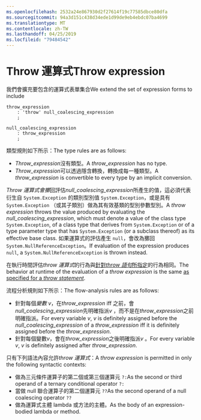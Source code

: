 ```yaml
---
ms.openlocfilehash: 2532a24e867930d2f27614f19c77585dbce80dfa
ms.sourcegitcommit: 94a3d151c438d34ede1d99de9eb4ebdc07ba4699
ms.translationtype: MT
ms.contentlocale: zh-TW
ms.lasthandoff: 04/25/2019
ms.locfileid: "79484542"
---
```

# <a name="throw-expression"></a><span data-ttu-id="d5ea4-101">Throw 運算式</span><span class="sxs-lookup"><span data-stu-id="d5ea4-101">Throw expression</span></span>

<span data-ttu-id="d5ea4-102">我們會擴充要包含的運算式表單集合</span><span class="sxs-lookup"><span data-stu-id="d5ea4-102">We extend the set of expression forms to include</span></span>

```antlr
throw_expression
    : 'throw' null_coalescing_expression
    ;

null_coalescing_expression
    : throw_expression
    ;
```

<span data-ttu-id="d5ea4-103">類型規則如下所示：</span><span class="sxs-lookup"><span data-stu-id="d5ea4-103">The type rules are as follows:</span></span>

- <span data-ttu-id="d5ea4-104">*Throw_expression*沒有類型。</span><span class="sxs-lookup"><span data-stu-id="d5ea4-104">A *throw_expression* has no type.</span></span>
- <span data-ttu-id="d5ea4-105">*Throw_expression*可以透過隱含轉換，轉換成每一種類型。</span><span class="sxs-lookup"><span data-stu-id="d5ea4-105">A *throw_expression* is convertible to every type by an implicit conversion.</span></span>

<span data-ttu-id="d5ea4-106">*Throw 運算式會擲*回評估*null_coalescing_expression*所產生的值，這必須代表衍生自 `System.Exception` 的類別型別值 `System.Exception`，或是具有 `System.Exception` （或其子類別）做為其有效基類的型別參數型別。</span><span class="sxs-lookup"><span data-stu-id="d5ea4-106">A *throw expression* throws the value produced by evaluating the *null_coalescing_expression*, which must denote a value of the class type `System.Exception`, of a class type that derives from `System.Exception` or of a type parameter type that has `System.Exception` (or a subclass thereof) as its effective base class.</span></span> <span data-ttu-id="d5ea4-107">如果運算式的評估產生 `null`，會改為擲回 `System.NullReferenceException`。</span><span class="sxs-lookup"><span data-stu-id="d5ea4-107">If evaluation of the expression produces `null`, a `System.NullReferenceException` is thrown instead.</span></span>

<span data-ttu-id="d5ea4-108">在執行時間評估*throw 運算式*的行為與[針對*throw 語句*所指定](../../spec/statements.md#the-throw-statement)的行為相同。</span><span class="sxs-lookup"><span data-stu-id="d5ea4-108">The behavior at runtime of the evaluation of a *throw expression* is the same [as specified for a *throw statement*](../../spec/statements.md#the-throw-statement).</span></span>

<span data-ttu-id="d5ea4-109">流程分析規則如下所示：</span><span class="sxs-lookup"><span data-stu-id="d5ea4-109">The flow-analysis rules are as follows:</span></span>

- <span data-ttu-id="d5ea4-110">針對每個*變數 v*，在*throw_expression* iff 之前，會*null_coalescing_expression*先明確指派*v* ，而不是在*throw_expression*之前明確指派。</span><span class="sxs-lookup"><span data-stu-id="d5ea4-110">For every variable *v*, *v* is definitely assigned before the *null_coalescing_expression* of a *throw_expression* iff it is definitely assigned before the *throw_expression*.</span></span>
- <span data-ttu-id="d5ea4-111">針對每個變數*v*，會在*throw_expression*之後明確指派*v* 。</span><span class="sxs-lookup"><span data-stu-id="d5ea4-111">For every variable *v*, *v* is definitely assigned after *throw_expression*.</span></span>

<span data-ttu-id="d5ea4-112">只有下列語法內容允許*throw 運算式*：</span><span class="sxs-lookup"><span data-stu-id="d5ea4-112">A *throw expression* is permitted in only the following syntactic contexts:</span></span>
- <span data-ttu-id="d5ea4-113">做為三元條件運算子的第二個或第三個運算元 `?:`</span><span class="sxs-lookup"><span data-stu-id="d5ea4-113">As the second or third operand of a ternary conditional operator `?:`</span></span>
- <span data-ttu-id="d5ea4-114">當做 null 聯合運算子的第二個運算元 `??`</span><span class="sxs-lookup"><span data-stu-id="d5ea4-114">As the second operand of a null coalescing operator `??`</span></span>
- <span data-ttu-id="d5ea4-115">做為運算式主體 lambda 或方法的主體。</span><span class="sxs-lookup"><span data-stu-id="d5ea4-115">As the body of an expression-bodied lambda or method.</span></span>
